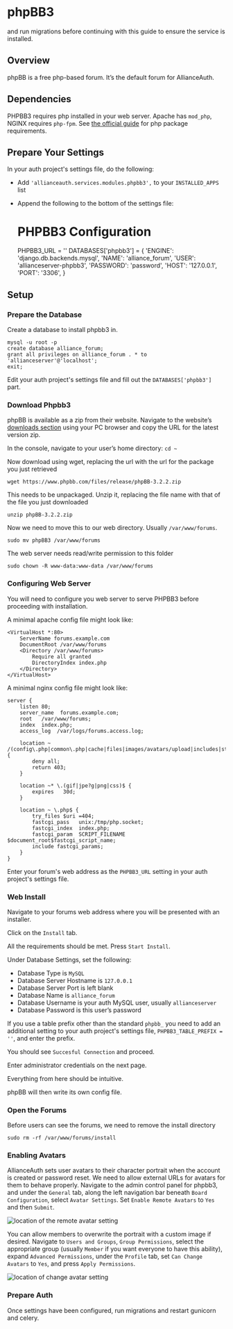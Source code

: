 # phpBB3

 and run migrations before continuing with this guide to ensure the service is installed.

## Overview
phpBB is a free php-based forum. It’s the default forum for AllianceAuth.

## Dependencies
PHPBB3 requires php installed in your web server. Apache has `mod_php`, NGINX requires `php-fpm`. See [the official guide](https://www.phpbb.com/community/docs/INSTALL.html) for php package requirements.

## Prepare Your Settings
In your auth project's settings file, do the following:
 - Add `'allianceauth.services.modules.phpbb3',` to your `INSTALLED_APPS` list
 - Append the following to the bottom of the settings file:


    # PHPBB3 Configuration
    PHPBB3_URL = ''
    DATABASES['phpbb3'] = {
        'ENGINE': 'django.db.backends.mysql',
        'NAME': 'alliance_forum',
        'USER': 'allianceserver-phpbb3',
        'PASSWORD': 'password',
        'HOST': '127.0.0.1',
        'PORT': '3306',
    }

## Setup
### Prepare the Database
Create a database to install phpbb3 in.

    mysql -u root -p
    create database alliance_forum;
    grant all privileges on alliance_forum . * to 'allianceserver'@'localhost';
    exit;

Edit your auth project's settings file and fill out the `DATABASES['phpbb3']` part.

### Download Phpbb3
phpBB is available as a zip from their website. Navigate to the website’s [downloads section](https://www.phpbb.com/downloads/) using your PC browser and copy the URL for the latest version zip.

In the console, navigate to your user’s home directory: `cd ~`

Now download using wget, replacing the url with the url for the package you just retrieved

    wget https://www.phpbb.com/files/release/phpBB-3.2.2.zip

This needs to be unpackaged. Unzip it, replacing the file name with that of the file you just downloaded

    unzip phpBB-3.2.2.zip

Now we need to move this to our web directory. Usually `/var/www/forums`.

    sudo mv phpBB3 /var/www/forums

The web server needs read/write permission to this folder

    sudo chown -R www-data:www-data /var/www/forums

### Configuring Web Server
You will need to configure you web server to serve PHPBB3 before proceeding with installation.

A minimal apache config file might look like:

    <VirtualHost *:80>
        ServerName forums.example.com
        DocumentRoot /var/www/forums
        <Directory /var/www/forums>
            Require all granted
            DirectoryIndex index.php
        </Directory>
    </VirtualHost>

A minimal nginx config file might look like:

    server {
        listen 80;
        server_name  forums.example.com;
        root   /var/www/forums;
        index  index.php;
        access_log  /var/logs/forums.access.log;
    
        location ~ /(config\.php|common\.php|cache|files|images/avatars/upload|includes|store) {
            deny all;
            return 403;
        }
    
        location ~* \.(gif|jpe?g|png|css)$ {
            expires   30d;
        }
    
        location ~ \.php$ {
            try_files $uri =404;
            fastcgi_pass   unix:/tmp/php.socket;
            fastcgi_index  index.php;
            fastcgi_param  SCRIPT_FILENAME  $document_root$fastcgi_script_name;
            include fastcgi_params;
        }
    }

Enter your forum's web address as the `PHPBB3_URL` setting in your auth project's settings file. 

### Web Install
Navigate to your forums web address where you will be presented with an installer.

Click on the `Install` tab.

All the requirements should be met. Press `Start Install`.

Under Database Settings, set the following:
 - Database Type is `MySQL`
 - Database Server Hostname is `127.0.0.1`
 - Database Server Port is left blank
 - Database Name is `alliance_forum`
 - Database Username is your auth MySQL user, usually `allianceserver`
 - Database Password is this user’s password

If you use a table prefix other than the standard `phpbb_` you need to add an additional setting to your auth project's settings file, `PHPBB3_TABLE_PREFIX = ''`, and enter the prefix.

You should see `Succesful Connection` and proceed.

Enter administrator credentials on the next page.

Everything from here should be intuitive.

phpBB will then write its own config file.

### Open the Forums
Before users can see the forums, we need to remove the install directory

    sudo rm -rf /var/www/forums/install

### Enabling Avatars
AllianceAuth sets user avatars to their character portrait when the account is created or password reset. We need to allow external URLs for avatars for them to behave properly. Navigate to the admin control panel for phpbb3, and under the `General` tab, along the left navigation bar beneath `Board Configuration`, select `Avatar Settings`. Set `Enable Remote Avatars` to `Yes` and then `Submit`.

![location of the remote avatar setting](/_static/images/installation/services/phpbb3/avatar_settings.png)

You can allow members to overwrite the portrait with a custom image if desired. Navigate to `Users and Groups`, `Group Permissions`, select the appropriate group (usually `Member` if you want everyone to have this ability), expand `Advanced Permissions`, under the `Profile` tab, set `Can Change Avatars` to `Yes`, and press `Apply Permissions`.

![location of change avatar setting](/_static/images/installation/services/phpbb3/avatar_permissions.png)

### Prepare Auth
Once settings have been configured, run migrations and restart gunicorn and celery.
